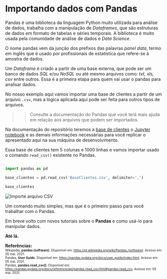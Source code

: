 # Importando dados com Pandas 

Pandas é uma biblioteca da linguagem Python muito utilizada para análise de dados, trabalha com a manipulação de <i>Dataframes</i>, que são estruturas de dados em formato de tabelas e séries temporais. A biblioteca é muito usada pela comunidade de análise de dados e <i>Data Science</i>. 

O nome pandas vem da junção dos prefixos das palavras <i>panel data</i>, termo em inglês que é usado por profissionais de estatística que refere-se à amostra de dados.

Um <i>Dataframe</i> é criado a partir de uma base externa, que pode ser um banco de dados <i>SQL</i> e/ou <i>NoSQL</i> ou até mesmo arquivos como: <i>txt, xls, csv</i> entre outros. Essa é a primeira etapa para quem vai usar o pandas para analisar dados.

No nosso exemplo aqui vamos importar uma base de clientes a partir de um arquivo ````.csv````, mas a lógica aplicada aqui pode ser feita para outros tipos de arquivos. 

>> Consulte a documentação do Pandas que você terá mais ajuda em relação aos arquivos que podem ser importados.

Na documentação do repositório teremos a [base de clientes](BaseClientes.csv) o [Jupyter notebook](import_csv_pandas.ipynb) e as demais informações necessárias para você replicar o apresentado aqui na sua máquina de desenvolvimento.

Essa base de clientes tem 5 colunas e 1000 linhas e vamos importar usado o comando ````read_csv()```` existente no Pandas.

```Python

import pandas as pd

base_clientes = pd.read_csv('BaseClientes.csv', delimiter=',')

base_clientes

```

![Importe arquivo CSV](https://drive.google.com/uc?export=view&id=1tYQOIhOwDHozhwhbYcTKmiCVBuOFqkC1)

Um comando muito simples, mas que é o primeiro passo para você trabalhar com o Pandas.

Em breve volto com novos tutoriais sobre o **Pandas** e como usá-lo para manipular dados.

**Até lá.**

**Referências:**  <br/><font size="1">Wikipedia, **pandas (software).** Disponível em: <https://pt.wikipedia.org/wiki/Pandas_(software)>. Acesso em: 05 mai. 2021.   <br/>Pandas, **User Guide.** Disponível em: <https://pandas.pydata.org/docs/user_guide/index.html>.  Acesso em: 05 mai. 2021.   <br/>Pandas, **pandas.read_csv().** Disponível em: <https://pandas.pydata.org/docs/reference/api/pandas.read_csv.html#pandas.read_csv>. Acesso em: 05 mai. 2021.   <br/></font>

